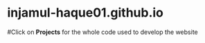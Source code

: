 # injamul-haque01.github.io

#Click on **Projects** for the whole code used to develop the website

